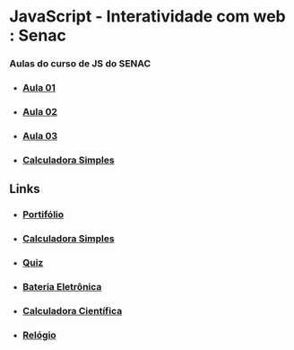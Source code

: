 # JavaScript - Interatividade com web : Senac
### Aulas do curso de JS do SENAC

- ### [Aula 01](https://github.com/ThiagoSousa81/JavaScript-Senac/tree/main/aula01)
- ### [Aula 02](https://github.com/ThiagoSousa81/JavaScript-Senac/tree/main/aula02)
- ### [Aula 03](https://github.com/ThiagoSousa81/JavaScript-Senac/tree/main/aula03)
- ### [Calculadora Simples](https://github.com/ThiagoSousa81/JavaScript-Senac/tree/main/Calculadora%20SImples)

## Links

- ### [Portifólio](https://thiagosousa81.github.io/JavaScript-Senac/)
- ### [Calculadora Simples](https://thiagosousa81.github.io/JavaScript-Senac/calculadora)
- ### [Quiz](https://thiagosousa81.github.io/JavaScript-Senac/quiz)
- ### [Bateria Eletrônica](https://thiagosousa81.github.io/JavaScript-Senac/bateria)
- ### [Calculadora Científica](https://thiagosousa81.github.io/JavaScript-Senac/cientifica)
- ### [Relógio](https://thiagosousa81.github.io/JavaScript-Senac/relogio)
